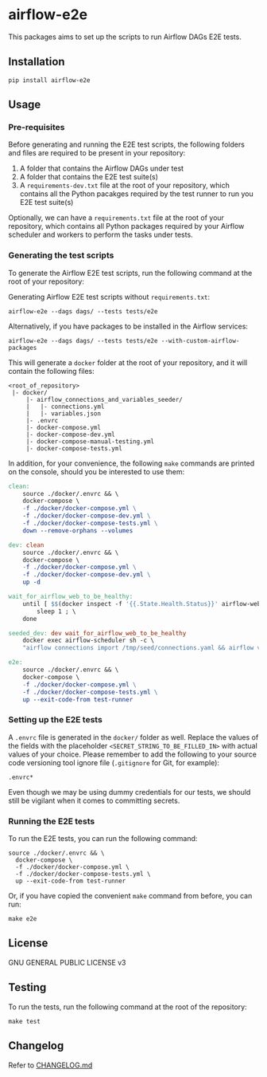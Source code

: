 # airflow-e2e

This packages aims to set up the scripts to run Airflow DAGs E2E tests.

## Installation

```shell
pip install airflow-e2e
```

## Usage

### Pre-requisites

Before generating and running the E2E test scripts, the following folders and files are
required to be present in your repository:

1. A folder that contains the Airflow DAGs under test
2. A folder that contains the E2E test suite(s)
3. A `requirements-dev.txt` file at the root of your repository, which contains
   all the Python pacakges required by the test runner to run you E2E test 
   suite(s)

Optionally, we can have a `requirements.txt` file at the root of your repository, which
contains all Python packages required by your Airflow scheduler and workers to perform
the tasks under tests.

### Generating the test scripts

To generate the Airflow E2E test scripts, run the following command at the root
of your repository:

Generating Airflow E2E test scripts without `requirements.txt`:

```shell
airflow-e2e --dags dags/ --tests tests/e2e
```

Alternatively, if you have packages to be installed in the Airflow services:

```shell
airflow-e2e --dags dags/ --tests tests/e2e --with-custom-airflow-packages
```

This will generate a `docker` folder at the root of your repository, and it will
contain the following files:

```
<root_of_repository>
 |- docker/
     |- airflow_connections_and_variables_seeder/
     |   |- connections.yml
     |   |- variables.json
     |- .envrc
     |- docker-compose.yml
     |- docker-compose-dev.yml
     |- docker-compose-manual-testing.yml
     |- docker-compose-tests.yml
```

In addition, for your convenience, the following `make` commands are printed on
the console, should you be interested to use them:

```makefile
clean:
	source ./docker/.envrc && \
	docker-compose \
	-f ./docker/docker-compose.yml \
	-f ./docker/docker-compose-dev.yml \
	-f ./docker/docker-compose-tests.yml \
	down --remove-orphans --volumes

dev: clean
	source ./docker/.envrc && \
	docker-compose \
	-f ./docker/docker-compose.yml \
	-f ./docker/docker-compose-dev.yml \
	up -d

wait_for_airflow_web_to_be_healthy:
	until [ $$(docker inspect -f '{{.State.Health.Status}}' airflow-web) = "healthy" ] ; do \
		sleep 1 ; \
	done

seeded_dev: dev wait_for_airflow_web_to_be_healthy
	docker exec airflow-scheduler sh -c \
	"airflow connections import /tmp/seed/connections.yaml && airflow variables import /tmp/seed/variables.json"

e2e:
	source ./docker/.envrc && \
	docker-compose \
	-f ./docker/docker-compose.yml \
	-f ./docker/docker-compose-tests.yml \
	up --exit-code-from test-runner
```

### Setting up the E2E tests

A `.envrc` file is generated in the `docker/` folder as well. Replace the values of
the fields with the placeholder `<SECRET_STRING_TO_BE_FILLED_IN>` with actual values
of your choice. Please remember to add the following to your source code versioning
tool ignore file (`.gitignore` for Git, for example):

```
.envrc*
```

Even though we may be using dummy credentials for our tests, we should still be
vigilant when it comes to committing secrets.

### Running the E2E tests

To run the E2E tests, you can run the following command:

```shell
source ./docker/.envrc && \
  docker-compose \
  -f ./docker/docker-compose.yml \
  -f ./docker/docker-compose-tests.yml \
  up --exit-code-from test-runner
```

Or, if you have copied the convenient `make` command from before, you can run:

```shell
make e2e
```

## License

GNU GENERAL PUBLIC LICENSE v3

## Testing

To run the tests, run the following command at the root of the repository:

```shell
make test
```

## Changelog

Refer to [CHANGELOG.md](https://github.com/jw-ng/airflow-e2e/blob/main/CHANGELOG.md)
